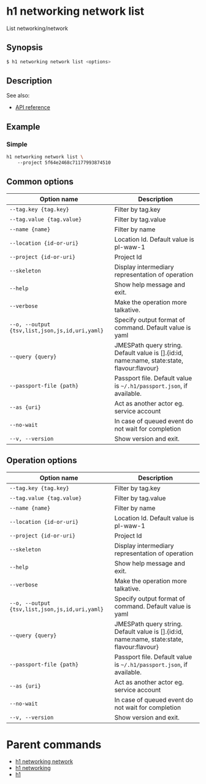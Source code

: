 
# h1 networking network list

List networking/network

## Synopsis

```bash
$ h1 networking network list <options>
```

## Description

See also:

* [API reference](https://api.hyperone.com/v2/docs#operation/networking_project_network_list)

## Example


### Simple

```bash
h1 networking network list \ 
	--project 5f64e2468c71177993874510
```

## Common options

| Option name                                        | Description                                                                                    |
| -------------------------------------------------- | ---------------------------------------------------------------------------------------------- |
| ```--tag.key {tag.key}```                          | Filter by tag.key                                                                              |
| ```--tag.value {tag.value}```                      | Filter by tag.value                                                                            |
| ```--name {name}```                                | Filter by name                                                                                 |
| ```--location {id-or-uri}```                       | Location Id. Default value is pl-waw-1                                                         |
| ```--project {id-or-uri}```                        | Project Id                                                                                     |
| ```--skeleton```                                   | Display intermediary representation of operation                                               |
| ```--help```                                       | Show help message and exit.                                                                    |
| ```--verbose```                                    | Make the operation more talkative.                                                             |
| ```--o, --output {tsv,list,json,js,id,uri,yaml}``` | Specify output format of command. Default value is yaml                                        |
| ```--query {query}```                              | JMESPath query string. Default value is [].\{id:id, name:name, state:state, flavour:flavour\}  |
| ```--passport-file {path}```                       | Passport file. Default value is ```~/.h1/passport.json```, if available.                       |
| ```--as {uri}```                                   | Act as another actor eg. service account                                                       |
| ```--no-wait```                                    | In case of queued event do not wait for completion                                             |
| ```--v, --version```                               | Show version and exit.                                                                         |

## Operation options

| Option name                                        | Description                                                                                    |
| -------------------------------------------------- | ---------------------------------------------------------------------------------------------- |
| ```--tag.key {tag.key}```                          | Filter by tag.key                                                                              |
| ```--tag.value {tag.value}```                      | Filter by tag.value                                                                            |
| ```--name {name}```                                | Filter by name                                                                                 |
| ```--location {id-or-uri}```                       | Location Id. Default value is pl-waw-1                                                         |
| ```--project {id-or-uri}```                        | Project Id                                                                                     |
| ```--skeleton```                                   | Display intermediary representation of operation                                               |
| ```--help```                                       | Show help message and exit.                                                                    |
| ```--verbose```                                    | Make the operation more talkative.                                                             |
| ```--o, --output {tsv,list,json,js,id,uri,yaml}``` | Specify output format of command. Default value is yaml                                        |
| ```--query {query}```                              | JMESPath query string. Default value is [].\{id:id, name:name, state:state, flavour:flavour\}  |
| ```--passport-file {path}```                       | Passport file. Default value is ```~/.h1/passport.json```, if available.                       |
| ```--as {uri}```                                   | Act as another actor eg. service account                                                       |
| ```--no-wait```                                    | In case of queued event do not wait for completion                                             |
| ```--v, --version```                               | Show version and exit.                                                                         |

# Parent commands

* [h1 networking network](./../README.md)
* [h1 networking](./../../README.md)
* [h1](./../../../README.md)
